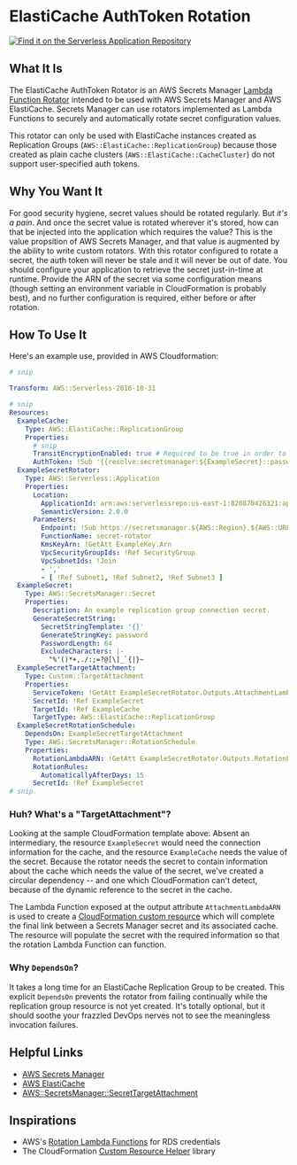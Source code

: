 # ElastiCache AuthToken Rotation

[![Find it on the Serverless Application Repository][logo]][sam]

[logo]: https://img.shields.io/badge/SAM-Find%20it%20on%20the%20Serverless%20Application%20Repository-brightgreen
[sam]: https://serverlessrepo.aws.amazon.com/applications/arn:aws:serverlessrepo:us-east-1:820870426321:applications~platform-client-secret-rotator

## What It Is

The ElastiCache AuthToken Rotator is an AWS Secrets Manager [Lambda Function Rotator][] intended to be used with AWS Secrets Manager and AWS ElastiCache. Secrets Manager can use rotators implemented as Lambda Functions to securely and automatically rotate secret configuration values.

This rotator can only be used with ElastiCache instances created as Replication Groups (`AWS::ElastiCache::ReplicationGroup`) because those created as plain cache clusters (`AWS::ElastiCache::CacheCluster`) do not support user-specified auth tokens.

[Lambda Function Rotator]: https://docs.aws.amazon.com/secretsmanager/latest/userguide/rotating-secrets.html

## Why You Want It

For good security hygiene, secret values should be rotated regularly. But _it's a pain_. And once the secret value is rotated wherever it's stored, how can that be injected into the application which requires the value? This is the value propsition of AWS Secrets Manager, and that value is augmented by the ability to write custom rotators. With this rotator configured to rotate a secret, the auth token will never be stale and it will never be out of date. You should configure your application to retrieve the secret just-in-time at runtime. Provide the ARN of the secret via some configuration means (though setting an environment variable in CloudFormation is probably best), and no further configuration is required, either before or after rotation.

## How To Use It

Here's an example use, provided in AWS Cloudformation:

```yaml
# snip

Transform: AWS::Serverless-2016-10-31

# snip
Resources:
  ExampleCache:
    Type: AWS::ElastiCache::ReplicationGroup
    Properties:
      # snip
      TransitEncryptionEnabled: true # Required to be true in order to use the AuthToken property.
      AuthToken: !Sub '{{resolve:secretsmanager:${ExampleSecret}::password}}'
  ExampleSecretRotator:
    Type: AWS::Serverless::Application
    Properties:
      Location:
        ApplicationId: arn:aws:serverlessrepo:us-east-1:820870426321:applications/elasticache-auth-token-rotator
        SemanticVersion: 2.0.0
      Parameters:
        Endpoint: !Sub https://secretsmanager.${AWS::Region}.${AWS::URLSuffix}
        FunctionName: secret-rotator
        KmsKeyArn: !GetAtt ExampleKey.Arn
        VpcSecurityGroupIds: !Ref SecurityGroup
        VpcSubnetIds: !Join
        - ','
        - [ !Ref Subnet1, !Ref Subnet2, !Ref Subnet3 ]
  ExampleSecret:
    Type: AWS::SecretsManager::Secret
    Properties:
      Description: An example replication group connection secret.
      GenerateSecretString:
        SecretStringTemplate: '{}'
        GenerateStringKey: password
        PasswordLength: 64
        ExcludeCharacters: |-
          "%'()*+,./:;=?@[\]_`{|}~
  ExampleSecretTargetAttachment:
    Type: Custom::TargetAttachment
    Properties:
      ServiceToken: !GetAtt ExampleSecretRotator.Outputs.AttachmentLambdaARN
      SecretId: !Ref ExampleSecret
      TargetId: !Ref ExampleCache
      TargetType: AWS::ElastiCache::ReplicationGroup
  ExampleSecretRotationSchedule:
    DependsOn: ExampleSecretTargetAttachment
    Type: AWS::SecretsManager::RotationSchedule
    Properties:
      RotationLambdaARN: !GetAtt ExampleSecretRotator.Outputs.RotationLambdaARN
      RotationRules:
        AutomaticallyAfterDays: 15
      SecretId: !Ref ExampleSecret
# snip
```

### Huh? What's a "TargetAttachment"?

Looking at the sample CloudFormation template above: Absent an intermediary, the resource `ExampleSecret` would need the connection information for the cache, and the resource `ExampleCache` needs the value of the secret. Because the rotator needs the secret to contain information about the cache which needs the value of the secret, we've created a circular dependency -- and one which CloudFormation can't detect, because of the dynamic reference to the secret in the cache.

The Lambda Function exposed at the output attribute `AttachmentLambdaARN` is used to create a [CloudFormation custom resource][] which will complete the final link between a Secrets Manager secret and its associated cache. The resource will populate the secret with the required information so that the rotation Lambda Function can function.

[CloudFormation custom resource]: https://docs.aws.amazon.com/AWSCloudFormation/latest/UserGuide/template-custom-resources.html

### Why `DependsOn`?

It takes a long time for an ElastiCache Replication Group to be created. This explicit `DependsOn` prevents the rotator from failing continually while the replication group resource is not yet created. It's totally optional, but it should soothe your frazzled DevOps nerves not to see the meaningless invocation failures.

## Helpful Links

* [AWS Secrets Manager][]
* [AWS ElastiCache][]
* [AWS::SecretsManager::SecretTargetAttachment][]

[AWS Secrets Manager]: https://aws.amazon.com/secrets-manager/
[AWS ElastiCache]: https://aws.amazon.com/elasticache/
[AWS::SecretsManager::SecretTargetAttachment]: https://docs.aws.amazon.com/AWSCloudFormation/latest/UserGuide/aws-resource-secretsmanager-secrettargetattachment.html

## Inspirations

* AWS's [Rotation Lambda Functions][] for RDS credentials
* The CloudFormation [Custom Resource Helper][] library

[Rotation Lambda Functions]: https://github.com/aws-samples/aws-secrets-manager-rotation-lambdas
[Custom Resource Helper]: https://github.com/aws-cloudformation/custom-resource-helper
